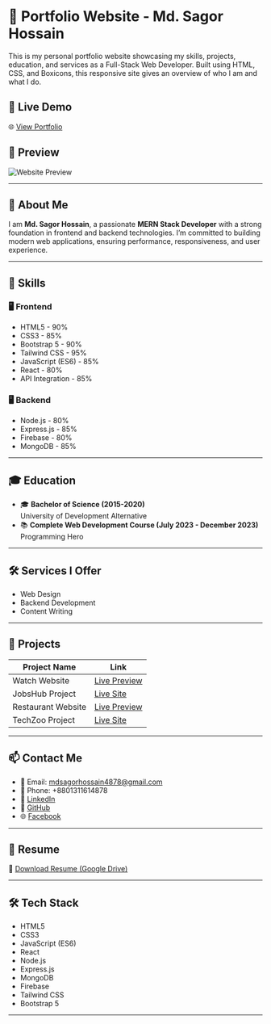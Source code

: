 # 💼 Portfolio Website - Md. Sagor Hossain

This is my personal portfolio website showcasing my skills, projects, education, and services as a Full-Stack Web Developer. Built using HTML, CSS, and Boxicons, this responsive site gives an overview of who I am and what I do.

## 📌 Live Demo

🌐 [View Portfolio](https://wdkammrul.github.io/My-Portfolio-/)

## 📸 Preview

![Website Preview](https://i.ibb.co/WGmbrnL/preview-1.png)

---

## 🧑 About Me

I am **Md. Sagor Hossain**, a passionate **MERN Stack Developer** with a strong foundation in frontend and backend technologies. I’m committed to building modern web applications, ensuring performance, responsiveness, and user experience.

---

## 🚀 Skills

### 🖥️ Frontend
- HTML5 - 90%
- CSS3 - 85%
- Bootstrap 5 - 90%
- Tailwind CSS - 95%
- JavaScript (ES6) - 85%
- React - 80%
- API Integration - 85%

### 🖥️ Backend
- Node.js - 80%
- Express.js - 85%
- Firebase - 80%
- MongoDB - 85%

---

## 🎓 Education

- 🎓 **Bachelor of Science (2015-2020)**  
  University of Development Alternative  
- 📚 **Complete Web Development Course (July 2023 - December 2023)**  
  Programming Hero

---

## 🛠️ Services I Offer

- Web Design
- Backend Development
- Content Writing

---

## 🧠 Projects

| Project Name        | Link                                                                 |
|---------------------|----------------------------------------------------------------------|
| Watch Website        | [Live Preview](https://wdkammrul.github.io/Responsive-Watch-Website/) |
| JobsHub Project      | [Live Site](https://jobshub-1fbad.web.app/)                          |
| Restaurant Website   | [Live Preview](https://wdkammrul.github.io/Responsive-Website-Responsive/) |
| TechZoo Project      | [Live Site](https://techzoo-49879.web.app/)                          |

---

## 📫 Contact Me

- 📧 Email: mdsagorhossain4878@gmail.com  
- 📱 Phone: +8801311614878  
- 🔗 [LinkedIn](https://www.linkedin.com/in/md-sagor-6971382a5/)  
- 🐙 [GitHub](https://github.com/sagor009988)  
- 🌐 [Facebook](https://www.facebook.com/sohel.tashjid.1/)

---

## 📄 Resume

📝 [Download Resume (Google Drive)](https://drive.google.com/file/d/1R0gjK42ibFdtNBY2UEbBSpKT7RWd0F_I/view?usp=sharing)

---

## 🛠 Tech Stack

- HTML5
- CSS3
- JavaScript (ES6)
- React
- Node.js
- Express.js
- MongoDB
- Firebase
- Tailwind CSS
- Bootstrap 5

---



